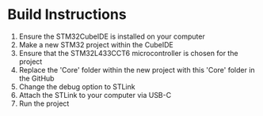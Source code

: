 # Build Instructions
1. Ensure the STM32CubeIDE is installed on your computer
2. Make a new STM32 project within the CubeIDE
3. Ensure that the STM32L433CCT6 microcontroller is chosen for the project
4. Replace the 'Core' folder within the new project with this 'Core' folder in the GitHub
5. Change the debug option to STLink
6. Attach the STLink to your computer via USB-C
7. Run the project